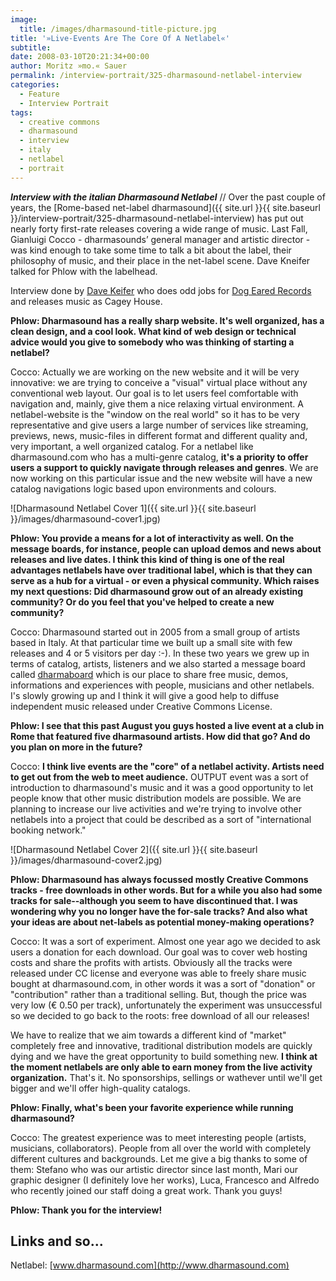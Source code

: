 ```yaml
---
image:
  title: /images/dharmasound-title-picture.jpg
title: '»Live-Events Are The Core Of A Netlabel«'
subtitle: 
date: 2008-03-10T20:21:34+00:00
author: Moritz »mo.« Sauer
permalink: /interview-portrait/325-dharmasound-netlabel-interview
categories:
  - Feature
  - Interview Portrait
tags:
  - creative commons
  - dharmasound
  - interview
  - italy
  - netlabel
  - portrait
---
```

***Interview with the italian Dharmasound Netlabel*** // Over the past couple of years, the [Rome-based net-label dharmasound]({{ site.url }}{{ site.baseurl }}/interview-portrait/325-dharmasound-netlabel-interview) has put out nearly forty first-rate releases covering a wide range of music. Last Fall, Gianluigi Cocco - dharmasounds’ general manager and artistic director - was kind enough to take some time to talk a bit about the label, their philosophy of music, and their place in the net-label scene. Dave Kneifer talked for Phlow with the labelhead.<!--more-->

<!--adsense-->

<div class="author-info">
  <p>
    Interview done by <a href="http://cageyhouse.com">Dave Keifer</a> who does odd jobs for <a href="http://www.dog-eared-records.com/">Dog Eared Records</a> and releases music as Cagey House.
  </p>
</div>

**Phlow: Dharmasound has a really sharp website. It's well organized, has a clean design, and a cool look. What kind of web design or technical advice would you give to somebody who was thinking of starting a netlabel?**

<div class="interview-answer">
  <p>
    Cocco: Actually we are working on the new website and it will be very innovative: we are trying to conceive a "visual" virtual place without any conventional web layout. Our goal is to let users feel comfortable with navigation and, mainly, give them a nice relaxing virtual environment. A netlabel-website is the "window on the real world" so it has to be very representative and give users a large number of services like streaming, previews, news, music-files in different format and different quality and, very important, a well organized catalog. For a netlabel like dharmasound.com who has a multi-genre catalog, <strong>it's a priority to offer users a support to quickly navigate through releases and genres</strong>. We are now working on this particular issue and the new website will have a new catalog navigations logic based upon environments and colours.
  </p>
</div>

![Dharmasound Netlabel Cover 1]({{ site.url }}{{ site.baseurl }}/images/dharmasound-cover1.jpg)

**Phlow: You provide a means for a lot of interactivity as well. On the message boards, for instance, people can upload demos and news about releases and live dates. I think this kind of thing is one of the real advantages netlabels have over traditional label, which is that they can serve as a hub for a virtual - or even a physical community. Which raises my next questions: Did dharmasound grow out of an already existing community? Or do you feel that you've helped to create a new community?**

<div class="interview-answer">
  <p>
    Cocco: Dharmasound started out in 2005 from a small group of artists based in Italy. At that particular time we built up a small site with few releases and 4 or 5 visitors per day :-). In these two years we grew up in terms of catalog, artists, listeners and we also started a message board called <a href="http://www.dharmaboard.com">dharmaboard</a> which is our place to share free music, demos, informations and experiences with people, musicians and other netlabels. I's slowly growing up and I think it will give a good help to diffuse independent music released under Creative Commons License.
  </p>
</div>

**Phlow: I see that this past August you guys hosted a live event at a club in Rome that featured five dharmasound artists. How did that go? And do you plan on more in the future?**

<div class="interview-answer">
  <p>
    Cocco: <strong>I think live events are the "core" of a netlabel activity. Artists need to get out from the web to meet audience.</strong> OUTPUT event was a sort of introduction to dharmasound's music and it was a good opportunity to let people know that other music distribution models are possible. We are planning to increase our live activities and we're trying to involve other netlabels into a project that could be described as a sort of "international booking network."
  </p>
</div>

![Dharmasound Netlabel Cover 2]({{ site.url }}{{ site.baseurl }}/images/dharmasound-cover2.jpg)

**Phlow: Dharmasound has always focussed mostly Creative Commons tracks - free downloads in other words. But for a while you also had some tracks for sale--although you seem to have discontinued that. I was wondering why you no longer have the for-sale tracks? And also what your ideas are about net-labels as potential money-making operations?**

<div class="interview-answer">
  <p>
    Cocco: It was a sort of experiment. Almost one year ago we decided to ask users a donation for each download. Our goal was to cover web hosting costs and share the profits with artists. Obviously all the tracks were released under CC license and everyone was able to freely share music bought at dharmasound.com, in other words it was a sort of "donation" or "contribution" rather than a traditional selling. But, though the price was very low (€ 0.50 per track), unfortunately the experiment was unsuccessful so we decided to go back to the roots: free download of all our releases!
  </p>
  
  <p>
    We have to realize that we aim towards a different kind of "market" completely free and innovative, traditional distribution models are quickly dying and we have the great opportunity to build something new. <strong>I think at the moment netlabels are only able to earn money from the live activity organization.</strong> That's it. No sponsorships, sellings or wathever until we'll get bigger and we'll offer high-quality catalogs.
  </p>
</div>

**Phlow: Finally, what's been your favorite experience while running dharmasound?**

<div class="interview-answer">
  <p>
    Cocco: The greatest experience was to meet interesting people (artists, musicians, collaborators). People from all over the world with completely different cultures and backgrounds. Let me give a big thanks to some of them: Stefano who was our artistic director since last month, Mari our graphic designer (I definitely love her works), Luca, Francesco and Alfredo who recently joined our staff doing a great work. Thank you guys!
  </p>
</div>

**Phlow: Thank you for the interview!**

## Links and so...

Netlabel: [www.dharmasound.com](http://www.dharmasound.com)